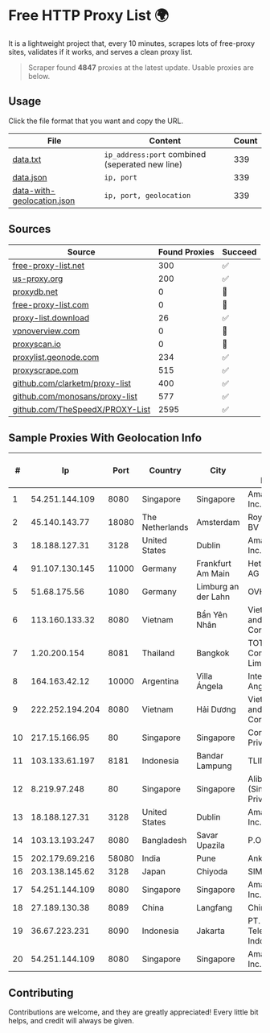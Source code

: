 
# Free HTTP Proxy List 🌍

It is a lightweight project that, every 10 minutes, scrapes lots of free-proxy sites, validates if it works, and serves a clean proxy list.


> Scraper found **4847** proxies at the latest update. Usable proxies are below.

## Usage

Click the file format that you want and copy the URL.


|File|Content|Count|
|----|-------|-----|
|[data.txt](https://raw.githubusercontent.com/themiralay/Proxy-List-World/master/data.txt)|`ip_address:port` combined (seperated new line)|339|
|[data.json](https://raw.githubusercontent.com/themiralay/Proxy-List-World/master/data.json)|`ip, port`|339|
|[data-with-geolocation.json](https://raw.githubusercontent.com/themiralay/Proxy-List-World/master/data-with-geolocation.json)|`ip, port, geolocation`|339|

## Sources

|Source|Found Proxies|Succeed|
|------|-------------|-------|
|[free-proxy-list.net](https://free-proxy-list.net)|300|✅|
|[us-proxy.org](https://www.us-proxy.org)|200|✅|
|[proxydb.net](http://proxydb.net)|0|🚫|
|[free-proxy-list.com](https://free-proxy-list.com/?page=&port=&type%5B%5D=http&type%5B%5D=https&up_time=0&search=Search)|0|🚫|
|[proxy-list.download](https://www.proxy-list.download/HTTP)|26|✅|
|[vpnoverview.com](https://vpnoverview.com/privacy/anonymous-browsing/free-proxy-servers)|0|🚫|
|[proxyscan.io](https://www.proxyscan.io)|0|🚫|
|[proxylist.geonode.com](https://proxylist.geonode.com/api/proxy-list?limit=300&page=1&sort_by=lastChecked&sort_type=desc&protocols=http,https)|234|✅|
|[proxyscrape.com](https://api.proxyscrape.com/v2/?request=displayproxies&protocol=http&timeout=10000&country=all&ssl=all&anonymity=all)|515|✅|
|[github.com/clarketm/proxy-list](https://raw.githubusercontent.com/clarketm/proxy-list/master/proxy-list-raw.txt)|400|✅|
|[github.com/monosans/proxy-list](https://raw.githubusercontent.com/monosans/proxy-list/main/proxies/http.txt)|577|✅|
|[github.com/TheSpeedX/PROXY-List](https://raw.githubusercontent.com/TheSpeedX/PROXY-List/master/http.txt)|2595|✅|


## Sample Proxies With Geolocation Info

|#|Ip|Port|Country|City|Internet Service Provider|
|-|--|----|-------|----|-------------------------|
|1|54.251.144.109|8080|Singapore|Singapore|Amazon.com, Inc.|
|2|45.140.143.77|18080|The Netherlands|Amsterdam|RoyaleHosting BV|
|3|18.188.127.31|3128|United States|Dublin|Amazon.com, Inc.|
|4|91.107.130.145|11000|Germany|Frankfurt Am Main|Hetzner Online AG|
|5|51.68.175.56|1080|Germany|Limburg an der Lahn|OVH SAS|
|6|113.160.133.32|8080|Vietnam|Bẩn Yên Nhân|VietNam Post and Telecom Corporation|
|7|1.20.200.154|8081|Thailand|Bangkok|TOT Public Company Limited|
|8|164.163.42.12|10000|Argentina|Villa Ángela|Interret Villa Angela SRL|
|9|222.252.194.204|8080|Vietnam|Hải Dương|VietNam Post and Telecom Corporation|
|10|217.15.166.95|80|Singapore|Singapore|Contabo Asia Private Limited|
|11|103.133.61.197|8181|Indonesia|Bandar Lampung|TLINK|
|12|8.219.97.248|80|Singapore|Singapore|Alibaba Cloud (Singapore) Private Limited|
|13|18.188.127.31|3128|United States|Dublin|Amazon.com, Inc.|
|14|103.13.193.247|8080|Bangladesh|Savar Upazila|P.O-Jamirta|
|15|202.179.69.216|58080|India|Pune|Ankhnet|
|16|203.138.145.62|3128|Japan|Chiyoda|SIMPLEIA|
|17|54.251.144.109|8080|Singapore|Singapore|Amazon.com, Inc.|
|18|27.189.130.38|8089|China|Langfang|Chinanet|
|19|36.67.223.231|8090|Indonesia|Jakarta|PT. Telekomunikasi Indonesia|
|20|54.251.144.109|8080|Singapore|Singapore|Amazon.com, Inc.|



## Contributing

Contributions are welcome, and they are greatly appreciated! Every
little bit helps, and credit will always be given.

